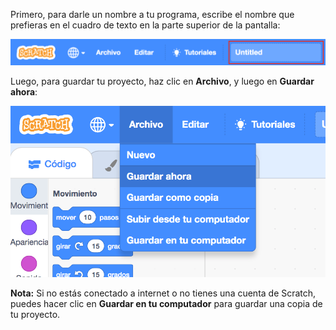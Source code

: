 Primero, para darle un nombre a tu programa, escribe el nombre que prefieras en el cuadro de texto en la parte superior de la pantalla:

![El cuadro del nombre del proyecto resaltado.](images/name-annotated.png)

Luego, para guardar tu proyecto, haz clic en **Archivo**, y luego en **Guardar ahora**:

![Seleccionando 'Guardar ahora' en el menú 'Archivo'.](images/save.png)

**Nota:** Si no estás conectado a internet o no tienes una cuenta de Scratch, puedes hacer clic en **Guardar en tu computador** para guardar una copia de tu proyecto.

